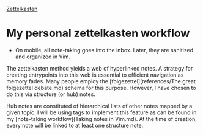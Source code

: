 [Zettelkasten](Zettelkasten.md)

# My personal zettelkasten workflow

- On mobile, all note-taking goes into the inbox. Later, they are sanitized and organized in Vim.

The zettelkasten method yields a web of hyperlinked notes. A strategy for creating entrypoints into this web is essential to efficient navigation as memory fades. Many people employ the [folgezettel](references/The great folgezettel debate.md) schema for this purpose. However, I have chosen to do this via structure (or hub) notes.

Hub notes are constituted of hierarchical lists of other notes mapped by a given topic. I will be using tags to implement this feature as can be found in my [note-taking workflow](Taking notes in Vim.md). At the time of creation, every note will be linked to at least one structure note.

